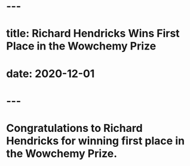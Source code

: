 # ---
# title: Richard Hendricks Wins First Place in the Wowchemy Prize
# date: 2020-12-01
# ---

# Congratulations to Richard Hendricks for winning first place in the Wowchemy Prize.

<!--more-->


